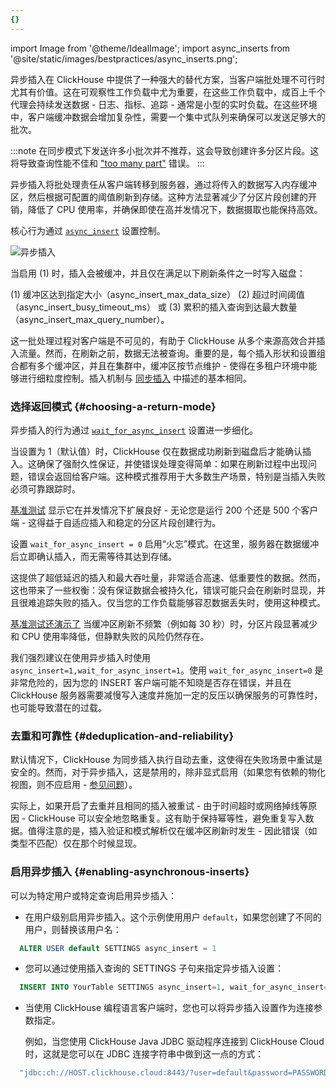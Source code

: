 ```yaml
---
{}
---
```


import Image from '@theme/IdealImage';
import async_inserts from '@site/static/images/bestpractices/async_inserts.png';

异步插入在 ClickHouse 中提供了一种强大的替代方案，当客户端批处理不可行时尤其有价值。这在可观察性工作负载中尤为重要，在这些工作负载中，成百上千个代理会持续发送数据 - 日志、指标、追踪 - 通常是小型的实时负载。在这些环境中，客户端缓冲数据会增加复杂性，需要一个集中式队列来确保可以发送足够大的批次。

:::note
在同步模式下发送许多小批次并不推荐，这会导致创建许多分区片段。这将导致查询性能不佳和 ["too many part"](/knowledgebase/exception-too-many-parts) 错误。
:::

异步插入将批处理责任从客户端转移到服务器，通过将传入的数据写入内存缓冲区，然后根据可配置的阈值刷新到存储。这种方法显著减少了分区片段创建的开销，降低了 CPU 使用率，并确保即使在高并发情况下，数据摄取也能保持高效。

核心行为通过 [`async_insert`](/operations/settings/settings#async_insert) 设置控制。

<Image img={async_inserts} size="lg" alt="异步插入"/>

当启用 (1) 时，插入会被缓冲，并且仅在满足以下刷新条件之一时写入磁盘：

(1) 缓冲区达到指定大小（async_insert_max_data_size）
(2) 超过时间阈值（async_insert_busy_timeout_ms） 或 
(3) 累积的插入查询到达最大数量（async_insert_max_query_number）。

这一批处理过程对客户端是不可见的，有助于 ClickHouse 从多个来源高效合并插入流量。然而，在刷新之前，数据无法被查询。重要的是，每个插入形状和设置组合都有多个缓冲区，并且在集群中，缓冲区按节点维护 - 使得在多租户环境中能够进行细粒度控制。插入机制与 [同步插入](/best-practices/selecting-an-insert-strategy#synchronous-inserts-by-default) 中描述的基本相同。

### 选择返回模式 {#choosing-a-return-mode}

异步插入的行为通过 [`wait_for_async_insert`](/operations/settings/settings#wait_for_async_insert) 设置进一步细化。

当设置为 1（默认值）时，ClickHouse 仅在数据成功刷新到磁盘后才能确认插入。这确保了强耐久性保证，并使错误处理变得简单：如果在刷新过程中出现问题，错误会返回给客户端。这种模式推荐用于大多数生产场景，特别是当插入失败必须可靠跟踪时。

[基准测试](https://clickhouse.com/blog/asynchronous-data-inserts-in-clickhouse) 显示它在并发情况下扩展良好 - 无论您是运行 200 个还是 500 个客户端 - 这得益于自适应插入和稳定的分区片段创建行为。

设置 `wait_for_async_insert = 0` 启用“火忘”模式。在这里，服务器在数据缓冲后立即确认插入，而无需等待其达到存储。

这提供了超低延迟的插入和最大吞吐量，非常适合高速、低重要性的数据。然而，这也带来了一些权衡：没有保证数据会被持久化，错误可能只会在刷新时显现，并且很难追踪失败的插入。仅当您的工作负载能够容忍数据丢失时，使用这种模式。

[基准测试还演示了](https://clickhouse.com/blog/asynchronous-data-inserts-in-clickhouse) 当缓冲区刷新不频繁（例如每 30 秒）时，分区片段显著减少和 CPU 使用率降低，但静默失败的风险仍然存在。

我们强烈建议在使用异步插入时使用 `async_insert=1,wait_for_async_insert=1`。使用 `wait_for_async_insert=0` 是非常危险的，因为您的 INSERT 客户端可能不知晓是否存在错误，并且在 ClickHouse 服务器需要减慢写入速度并施加一定的反压以确保服务的可靠性时，也可能导致潜在的过载。

### 去重和可靠性 {#deduplication-and-reliability}

默认情况下，ClickHouse 为同步插入执行自动去重，这使得在失败场景中重试是安全的。然而，对于异步插入，这是禁用的，除非显式启用（如果您有依赖的物化视图，则不应启用 - [参见问题](https://github.com/ClickHouse/ClickHouse/issues/66003)）。

实际上，如果开启了去重并且相同的插入被重试 - 由于时间超时或网络掉线等原因 - ClickHouse 可以安全地忽略重复。这有助于保持幂等性，避免重复写入数据。值得注意的是，插入验证和模式解析仅在缓冲区刷新时发生 - 因此错误（如类型不匹配）仅在那个时候显现。

### 启用异步插入 {#enabling-asynchronous-inserts}

可以为特定用户或特定查询启用异步插入：

- 在用户级别启用异步插入。这个示例使用用户 `default`，如果您创建了不同的用户，则替换该用户名：
```sql
  ALTER USER default SETTINGS async_insert = 1
```
- 您可以通过使用插入查询的 SETTINGS 子句来指定异步插入设置：
```sql
  INSERT INTO YourTable SETTINGS async_insert=1, wait_for_async_insert=1 VALUES (...)
```
- 当使用 ClickHouse 编程语言客户端时，您也可以将异步插入设置作为连接参数指定。

  例如，当您使用 ClickHouse Java JDBC 驱动程序连接到 ClickHouse Cloud 时，这就是您可以在 JDBC 连接字符串中做到这一点的方式：
```bash
  "jdbc:ch://HOST.clickhouse.cloud:8443/?user=default&password=PASSWORD&ssl=true&custom_http_params=async_insert=1,wait_for_async_insert=1"
```
